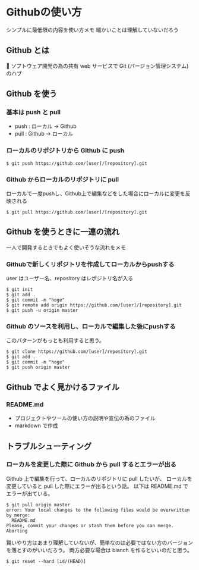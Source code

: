 # Githubの使い方
 シンプルに最低限の内容を使い方メモ
 細かいことは理解していないだろう

## Github とは
 ソフトウェア開発の為の共有 web サービスで Git (バージョン管理システム)のハブ

## Github を使う
### 基本は push と pull
  - push : ローカル → Github
  - pull : Github → ローカル

### ローカルのリポジトリから Github に push
  ```
  $ git push https://github.com/[user]/[repository].git
  ```

### Github からローカルのリポジトリに pull
  ローカルで一度pushし、Github上で編集などをした場合にローカルに変更を反映される
  ```
  $ git pull https://github.com/[user]/[repository].git
  ```

## Github を使うときに一連の流れ
  一人で開発するときでもよく使いそうな流れをメモ

### Githubで新しくリポジトリを作成してローカルからpushする
  user はユーザー名、repository はレポジトリ名が入る
  ```
  $ git init
  $ git add .
  $ git commit -m "hoge"
  $ git remote add origin https://github.com/[user]/[repository].git
  $ git push -u origin master
  ```

### Github のソースを利用し、ローカルで編集した後にpushする
  このパターンがもっとも利用すると思う。
  ```
  $ git clone https://github.com/[user]/repository].git
  $ git add .
  $ git commit -m "hoge"
  $ git push origin master
  ```

## Github でよく見かけるファイル

### README.md
  - プロジェクトやツールの使い方の説明や宣伝の為のファイル
  - markdown で作成

## トラブルシューティング

### ローカルを変更した際に Github から pull するとエラーが出る
  Github 上で編集を行って、ローカルのリポジトリに pull したいが、
  ローカルを変更していると pull した際にエラーが出るという話。
  以下は README.md でエラーが出ている。
  ```
  $ git pull origin master
  error: Your local changes to the following files would be overwritten by merge:
  	README.md
  Please, commit your changes or stash them before you can merge.
  Aborting
  ```

  賢いやり方はあまり理解していないが、簡単なのは必要ではない方のバージョンを落とすのがいいだろう。
  両方必要な場合は blanch を作るといいのだと思う。
  ```
  $ git reset --hard [id/(HEAD)]
  ```
